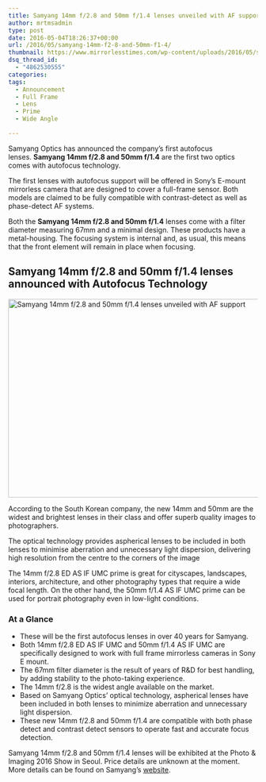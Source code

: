 ```yaml
---
title: Samyang 14mm f/2.8 and 50mm f/1.4 lenses unveiled with AF support
author: mrtmsadmin
type: post
date: 2016-05-04T18:26:37+00:00
url: /2016/05/samyang-14mm-f2-8-and-50mm-f1-4/
thumbnail: https://www.mirrorlesstimes.com/wp-content/uploads/2016/05/samyang-14mm-f2-8-and-50mm-f1-4-lenses.jpg
dsq_thread_id:
  - "4862530555"
categories:
tags:
  - Announcement
  - Full Frame
  - Lens
  - Prime
  - Wide Angle

---
```

Samyang Optics has announced the company’s first autofocus lenses. **Samyang 14mm f/2.8 and 50mm f/1.4** are the first two optics comes with autofocus technology.

The first lenses with autofocus support will be offered in Sony&#8217;s E-mount mirrorless camera that are designed to cover a full-frame sensor. Both models are claimed to be fully compatible with contrast-detect as well as phase-detect AF systems.

Both the **Samyang 14mm f/2.8 and 50mm f/1.4** lenses come with a filter diameter measuring 67mm and a minimal design. These products have a metal-housing. The focusing system is internal and, as usual, this means that the front element will remain in place when focusing.<!--more-->

## Samyang 14mm f/2.8 and 50mm f/1.4 lenses announced with Autofocus Technology

<img class="alignnone wp-image-185 size-full" title="Samyang 14mm f/2.8 and 50mm f/1.4 lenses unveiled with AF support" src="https://i2.wp.com/www.mirrorlesstimes.com/wp-content/uploads/2016/05/samyang-14mm-f2-8-and-50mm-f1-4-lenses.jpg?resize=600%2C400&#038;ssl=1" alt="Samyang 14mm f/2.8 and 50mm f/1.4 lenses unveiled with AF support" width="600" height="400" srcset="https://i2.wp.com/www.mirrorlesstimes.com/wp-content/uploads/2016/05/samyang-14mm-f2-8-and-50mm-f1-4-lenses.jpg?w=900&ssl=1 900w, https://i2.wp.com/www.mirrorlesstimes.com/wp-content/uploads/2016/05/samyang-14mm-f2-8-and-50mm-f1-4-lenses.jpg?resize=300%2C200&ssl=1 300w, https://i2.wp.com/www.mirrorlesstimes.com/wp-content/uploads/2016/05/samyang-14mm-f2-8-and-50mm-f1-4-lenses.jpg?resize=768%2C512&ssl=1 768w" sizes="(max-width: 600px) 100vw, 600px" data-recalc-dims="1" /> 

According to the South Korean company, the new 14mm and 50mm are the widest and brightest lenses in their class and offer superb quality images to photographers.

The optical technology provides aspherical lenses to be included in both lenses to minimise aberration and unnecessary light dispersion, delivering high resolution from the centre to the corners of the image

The 14mm f/2.8 ED AS IF UMC prime is great for cityscapes, landscapes, interiors, architecture, and other photography types that require a wide focal length. On the other hand, the 50mm f/1.4 AS IF UMC prime can be used for portrait photography even in low-light conditions.

### At a Glance

  * These will be the first autofocus lenses in over 40 years for Samyang.
  * Both 14mm f/2.8 ED AS IF UMC and 50mm f/1.4 AS IF UMC are specifically designed to work with full frame mirrorless cameras in Sony E mount.
  * The 67mm filter diameter is the result of years of R&D for best handling, by adding stability to the photo-taking experience.
  * The 14mm f/2.8 is the widest angle available on the market.
  * Based on Samyang Optics’ optical technology, aspherical lenses have been included in both lenses to minimize aberration and unnecessary light dispersion.
  * These new 14mm f/2.8 and 50mm f/1.4 are compatible with both phase detect and contrast detect sensors to operate fast and accurate focus detection.

Samyang 14mm f/2.8 and 50mm f/1.4 lenses will be exhibited at the Photo & Imaging 2016 Show in Seoul. Price details are unknown at the moment. More details can be found on Samyang&#8217;s [website][1].

 [1]: http://www.samyanglensglobal.com/en/